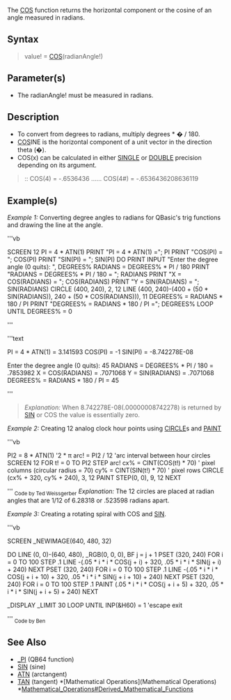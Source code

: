 The [COS](COS) function returns the horizontal component or the cosine of an angle measured in radians.


## Syntax
 
>  value! = [COS](COS)(radianAngle!)


## Parameter(s)

* The radianAngle! must be measured in radians. 


## Description

* To convert from degrees to radians, multiply degrees * � / 180.
* [COS](COS)INE is the horizontal component of a unit vector in the direction theta (�).
* COS(x) can be calculated in either [SINGLE](SINGLE) or [DOUBLE](DOUBLE) precision depending on its argument.  
> :: COS(4) = -.6536436 ...... COS(4#) = -.6536436208636119


## Example(s)

*Example 1:* Converting degree angles to radians for QBasic's trig functions and drawing the line at the angle.

'''vb

SCREEN 12
PI = 4 * ATN(1)
PRINT "PI = 4 * ATN(1) ="; PI
PRINT "COS(PI) = "; COS(PI)
PRINT "SIN(PI) = "; SIN(PI)
DO
  PRINT
  INPUT "Enter the degree angle (0 quits): ", DEGREES%
  RADIANS = DEGREES% * PI / 180
  PRINT "RADIANS = DEGREES% * PI / 180 = "; RADIANS
  PRINT "X = COS(RADIANS) = "; COS(RADIANS)
  PRINT "Y = SIN(RADIANS) = "; SIN(RADIANS)
  CIRCLE (400, 240), 2, 12
  LINE (400, 240)-(400 + (50 * SIN(RADIANS)), 240 + (50 * COS(RADIANS))), 11
  DEGREES% = RADIANS * 180 / PI
  PRINT "DEGREES% = RADIANS * 180 / PI ="; DEGREES%
LOOP UNTIL DEGREES% = 0 

'''

'''text


PI = 4 * ATN(1) = 3.141593
COS(PI) = -1
SIN(PI) = -8.742278E-08

Enter the degree angle (0 quits): 45
RADIANS = DEGREES% * PI / 180 = .7853982
X = COS(RADIANS) = .7071068
Y = SIN(RADIANS) = .7071068
DEGREES% = RADIANS * 180 / PI = 45

'''

>  *Explanation:* When 8.742278E-08(.00000008742278) is returned by [SIN](SIN) or COS the value  is essentially zero.


*Example 2:* Creating 12 analog clock hour points using [CIRCLE](CIRCLE)s and [PAINT](PAINT)

'''vb

 PI2 = 8 * ATN(1)                  '2 * π
 arc! = PI2 / 12                          'arc interval between hour circles
 SCREEN 12
 FOR t! = 0 TO PI2 STEP arc!
   cx% = CINT(COS(t!) * 70) ' pixel columns (circular radius = 70)
   cy% = CINT(SIN(t!) * 70) ' pixel rows
   CIRCLE (cx% + 320, cy% + 240), 3, 12
   PAINT STEP(0, 0), 9, 12
 NEXT 

'''
<sub>Code by Ted Weissgerber</sub>
*Explanation:* The 12 circles are placed at radian angles that are 1/12 of 6.28318 or .523598 radians apart.


*Example 3:* Creating a rotating spiral with COS and [SIN](SIN).

'''vb

SCREEN _NEWIMAGE(640, 480, 32)

DO
  LINE (0, 0)-(640, 480), _RGB(0, 0, 0), BF
  j = j + 1
  PSET (320, 240)
  FOR i = 0 TO 100 STEP .1
    LINE -(.05 * i * i * COS(j + i) + 320, .05 * i * i * SIN(j + i) + 240)
  NEXT
  PSET (320, 240)
  FOR i = 0 TO 100 STEP .1
    LINE -(.05 * i * i * COS(j + i + 10) + 320, .05 * i * i * SIN(j + i + 10) + 240)
  NEXT
  PSET (320, 240)
  FOR i = 0 TO 100 STEP .1
    PAINT (.05 * i * i * COS(j + i + 5) + 320, .05 * i * i * SIN(j + i + 5) + 240)
  NEXT

  _DISPLAY
  _LIMIT 30
LOOP UNTIL INP(&H60) = 1 'escape exit 

'''
<sub>Code by Ben</sub>
 

## See Also

* [_PI](_PI) (QB64 function)
* [SIN](SIN) (sine)
* [ATN](ATN) (arctangent)
* [TAN](TAN) (tangent)
*[Mathematical Operations](Mathematical Operations)
*[Mathematical_Operations#Derived_Mathematical_Functions](Mathematical_Operations#Derived_Mathematical_Functions)




